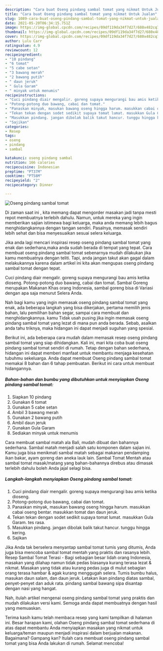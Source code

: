 ```yaml
---
description: "Cara buat Oseng pindang sambal tomat yang nikmat Untuk Jualan"
title: "Cara buat Oseng pindang sambal tomat yang nikmat Untuk Jualan"
slug: 1089-cara-buat-oseng-pindang-sambal-tomat-yang-nikmat-untuk-jualan
date: 2021-05-20T06:34:15.751Z
image: https://img-global.cpcdn.com/recipes/09df119da34f7d27/680x482cq70/oseng-pindang-sambal-tomat-foto-resep-utama.jpg
thumbnail: https://img-global.cpcdn.com/recipes/09df119da34f7d27/680x482cq70/oseng-pindang-sambal-tomat-foto-resep-utama.jpg
cover: https://img-global.cpcdn.com/recipes/09df119da34f7d27/680x482cq70/oseng-pindang-sambal-tomat-foto-resep-utama.jpg
author: Lulu Carr
ratingvalue: 4.9
reviewcount: 12
recipeingredient:
- "10 pindang"
- "6 tomat"
- "5 cabe setan"
- "3 bawang merah"
- "2 bawang putih"
- " daun jeruk"
- " Gula Garam"
- " minyak untuk menumis"
recipeinstructions:
- "Cuci pindang diair mengalir. goreng supaya mengurangi bau amis ketika dioseng."
- "Potong-potong duo bawang, cabai dan tomat."
- "Panaskan minyak, masukan bawang oseng hingga harum. masukkan cabai oseng bentar. masukkan tomat dan daun jeruk."
- "Tekan tekan dengan sodet sedikit supaya tomat lumat. masukkan Gula Garam. tes rasa."
- "Masukkan pindang. jangan dibolak balik takut hancur. tunggu hingga kering."
- "Sajikan"
categories:
- Resep
tags:
- oseng
- pindang
- sambal

katakunci: oseng pindang sambal 
nutrition: 166 calories
recipecuisine: Indonesian
preptime: "PT37M"
cooktime: "PT58M"
recipeyield: "2"
recipecategory: Dinner

---
```



![Oseng pindang sambal tomat](https://img-global.cpcdn.com/recipes/09df119da34f7d27/680x482cq70/oseng-pindang-sambal-tomat-foto-resep-utama.jpg)

Di zaman  saat ini , kita memang dapat mengorder masakan jadi tanpa mesti repot membuatnya terlebih dahulu. Namun, untuk mereka yang ingin memberikan sajian istimewa bagi keluarga, maka anda memang lebih bagus menghidangkannya dengan tangan sendiri. Pasalnya, memasak sendiri lebih sehat dan bisa menyesuaikan sesuai selera keluarga.

Jika anda lagi mencari inspirasi resep oseng pindang sambal tomat yang enak dan sederhana,maka anda sudah berada di tempat yang tepat. Cara membuat oseng pindang sambal tomat  sebenarnya mudah dilakukan jika kamu membuatnya dengan teliti. Tapi, anda jangan takut akan gagal dalam melakukannya 
karena dalam artikel ini kita akan mengupas oseng pindang sambal tomat dengan tepat.  

Cuci pindang diair mengalir. goreng supaya mengurangi bau amis ketika dioseng. Potong-potong duo bawang, cabai dan tomat. Sambal Goreng merupakan Makanan Khas orang Indonesia, sambal goreng bisa di Variasi dengan apa saja menurut Selera Anda.

Nah bagi kamu yang ingin memasak oseng pindang sambal tomat yang enak, ada beberapa langkah yang bisa dikerjakan, pertama memilih jenis bahan, lalu pemilihan bahan segar, sampai cara membuat dan menghidangkannya. kamu Tidak usah pusing jika ingin memasak oseng pindang sambal tomat yang lezat di mana pun anda berada. Sebab, asalkan anda  tahu triknya, maka hidangan ini dapat menjadi suguhan yang spesial.

Berikut ini, ada beberapa cara mudah dalam memasak resep oseng pindang sambal tomat yang siap dihidangkan. Kali ini, mari kita coba buat oseng pindang sambal tomat sendiri di rumah. Tetap dengan bahan sederhana, hidangan ini dapat memberi manfaat untuk membantu menjaga kesehatan tubuhmu sekeluarga. Anda dapat membuat Oseng pindang sambal tomat memakai 8 bahan dan 6 tahap pembuatan. Berikut ini cara untuk membuat hidangannya.

<!--inarticleads1-->

##### Bahan-bahan dan bumbu yang dibutuhkan untuk menyiapkan Oseng pindang sambal tomat:

1. Siapkan 10 pindang
1. Gunakan 6 tomat
1. Gunakan 5 cabe setan
1. Ambil 3 bawang merah
1. Gunakan 2 bawang putih
1. Ambil  daun jeruk
1. Gunakan  Gula Garam
1. Sediakan  minyak untuk menumis


Cara membuat sambal matah ala Bali, mudah dibuat dan bahannya sederhana. Sambal matah menjadi salah satu komponen dalam sajian ini. Kamu juga bisa menikmati sambal matah sebagai makanan pendamping ikan bakar, ayam goreng dan aneka lauk lain. Sambal Tomat Mentah atau sambal tomat masak/matang yang bahan-bahannya direbus atau dimasak terlebih dahulu boleh Anda jajal selagi bisa. 

<!--inarticleads2-->

##### Langkah-langkah menyiapkan Oseng pindang sambal tomat:

1. Cuci pindang diair mengalir. goreng supaya mengurangi bau amis ketika dioseng.
1. Potong-potong duo bawang, cabai dan tomat.
1. Panaskan minyak, masukan bawang oseng hingga harum. masukkan cabai oseng bentar. masukkan tomat dan daun jeruk.
1. Tekan tekan dengan sodet sedikit supaya tomat lumat. masukkan Gula Garam. tes rasa.
1. Masukkan pindang. jangan dibolak balik takut hancur. tunggu hingga kering.
1. Sajikan


Jika Anda tak berselera menyantap sambal tomat tumis yang ditumis, Anda juga bisa mencoba sambal tomat mentah yang praktis dan rasanya lebih. Resep Sambal Tomat Terasi - Bagi sebagian besar lidah orang Indonesia, masakan yang dilahap namun tidak pedas biasanya kurang terasa lezat &amp; nikmat. Masakan yang tidak atau kurang pedas juga di mulut sebagian orang terasa hambar &amp; agak kurang menggugah selera. Tumis bumbu halus, masukan daun salam, dan daun jeruk. Letakan ikan pindang diatas sambal, penyet-penyet dan aduk rata. pindang sambal bawang sipa disantap dengan nasi yang hangat. 

Nah, itulah artikel mengenai  oseng pindang sambal tomat  yang praktis dan mudah dilakukan versi kami. Semoga anda dapat membuatnya dengan hasil yang memuaskan. 

Terima kasih kamu telah membaca resep yang kami tampilkan di halaman ini. Besar harapan kami, olahan  Oseng pindang sambal tomat sederhana di atas dapat membantu Anda menyiapkan masakan yang nikmat untuk keluarga/teman maupun menjadi inspirasi dalam berjualan makanan. Bagaimana? Gampang kan? Itulah cara membuat oseng pindang sambal tomat yang bisa Anda lakukan di rumah. Selamat mencoba!

